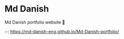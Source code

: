 # Md Danish
 
 Md Danish portfolio website 🤩
 
 :-: https://md-danish-eng.github.io/Md-Danish-portfolio/
